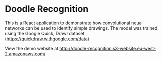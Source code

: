 # Doodle Recognition
This is a React application to demonstrate how convolutional neual networks can be used to identify simple drawings. The model was trained using the Google Quick, Draw! dataset (https://quickdraw.withgoogle.com/data)

View the demo website at http://doodle-recognition.s3-website.eu-west-2.amazonaws.com/
